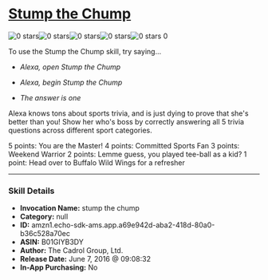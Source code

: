 # [Stump the Chump](http://alexa.amazon.com/#skills/amzn1.echo-sdk-ams.app.a69e942d-aba2-418d-80a0-b36c528a70ec)
![0 stars](../../images/ic_star_border_black_18dp_1x.png)![0 stars](../../images/ic_star_border_black_18dp_1x.png)![0 stars](../../images/ic_star_border_black_18dp_1x.png)![0 stars](../../images/ic_star_border_black_18dp_1x.png)![0 stars](../../images/ic_star_border_black_18dp_1x.png) 0

To use the Stump the Chump skill, try saying...

* *Alexa, open Stump the Chump*

* *Alexa, begin Stump the Chump*

* *The answer is one*

Alexa knows tons about sports trivia, and is just dying to prove that she's better than you! Show her who's boss by correctly answering all 5 trivia questions across different sport categories.

5 points: You are the Master!
4 points: Committed Sports Fan
3 points: Weekend Warrior
2 points: Lemme guess, you played tee-ball as a kid?
1 point: Head over to Buffalo Wild Wings for a refresher

***

### Skill Details

* **Invocation Name:** stump the chump
* **Category:** null
* **ID:** amzn1.echo-sdk-ams.app.a69e942d-aba2-418d-80a0-b36c528a70ec
* **ASIN:** B01GIYB3DY
* **Author:** The Cadrol Group, Ltd.
* **Release Date:** June 7, 2016 @ 09:08:32
* **In-App Purchasing:** No
